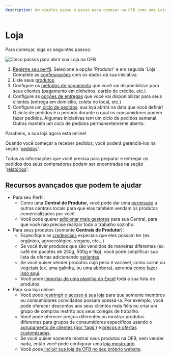 ```yaml
---
description: Um simples passo a passo para começar na OFB como uma Loja.
---
```


# Loja

Para começar, siga os seguintes passos:

![Cinco passos para abrir sua Loja na OFB ](../.gitbook/assets/set-up-in-5-steps-draft.png)

1. [Registre seu perfil](https://app.gitbook.com/@ofn-brasil/s/guide-ofn/~/drafts/-M1agwj8wgQ-HECDEnOf/basic-features/register-and-create-your-profile).  Selecione a opção 'Produtor' e em seguida 'Loja'. Complete as [configurações](https://app.gitbook.com/@ofn-brasil/s/guide-ofn/~/drafts/-M1agwj8wgQ-HECDEnOf/basic-features/enterprise-profile/enterprise-settings) com os dados da sua iniciativa.
2. Liste seus [produtos](../recursos-basicos/products-1/products.md).
3. Configure os [métodos de pagamento](https://app.gitbook.com/@ofn-brasil/s/guide-ofn/~/drafts/-M1agwj8wgQ-HECDEnOf/basic-features/shopfront/payment-methods/@drafts) que você vai disponibilizar para seus clientes \(pagamento em dinheiros, cartão de crédito, etc.\)
4. Configure as [opções de entregas](https://app.gitbook.com/@ofn-brasil/s/guide-ofn/~/drafts/-M1agwj8wgQ-HECDEnOf/basic-features/shopfront/shipping-methods/@drafts) que você vai disponibilizar para seus clientes \(entrega em domicílio, coleta no local, etc.\)  
5. Configure um[ ciclo de pedidos](https://app.gitbook.com/@ofn-brasil/s/guide-ofn/~/drafts/-M1agwj8wgQ-HECDEnOf/basic-features/shopfront/order-cycle/order-cycles-for-hubs/@drafts): sua loja abrirá na data que você definir! O ciclo de pedidos é o período durante o qual os consumidores podem fazer pedidos. Algumas iniciativas tem um ciclo de pedidos semanal. Outras mantém um ciclo de pedidos permanentemente aberto. 

Parabéns, a sua loja agora está online!

Quando você começar a receber pedidos, você poderá gerenciá-los na seção '[pedidos](https://app.gitbook.com/@ofn-brasil/s/guide-ofn/~/drafts/-M1agwj8wgQ-HECDEnOf/basic-features/orders/@drafts)'. 

Todas as informações que você precisa para preparar e entregar os pedidos dos seus compradores podem ser encontradas na seção '[relatórios](https://app.gitbook.com/@ofn-brasil/s/guide-ofn/~/drafts/-M1agwj8wgQ-HECDEnOf/basic-features/reports/@drafts)'.

## Recursos avançados que podem te ajudar

* Para seu Perfil:
  * Como uma **Central de Produtor,** você pode dar uma [permissão](https://app.gitbook.com/@ofn-brasil/s/guide-ofn/~/drafts/-M1agwj8wgQ-HECDEnOf/basic-features/enterprise-profile/enterprise-to-enterprise-permissions-e2es) a outras centrais locais para que elas também vendam os produtos comercializados por você.
  * Você pode querer [adicionar mais gestores](https://app.gitbook.com/@ofn-brasil/s/guide-ofn/~/drafts/-M1agwj8wgQ-HECDEnOf/basic-features/enterprise-profile/transfer-ownership) para sua Central, para que você não precise realizar todo o trabalho sozinho. 
* Para seus produtos \(somente **Centrais de Produtor**\): 
  * Especifique as [credenciais](https://app.gitbook.com/@ofn-brasil/s/guide-ofn/~/drafts/-M1agwj8wgQ-HECDEnOf/basic-features/products-1/product-properties) especiais que eles possam ter \(ex. orgânico, agroecológico, vegano, etc...\)
  * Se você tiver produtos que são vendidos de maneiras diferentes \(ex. café em pacotes de 250g, 500g e 1kg\), você pode simplificar sua lista de ofertas adicionando [variantes](https://app.gitbook.com/@ofn-brasil/s/guide-ofn/~/drafts/-M1agwj8wgQ-HECDEnOf/basic-features/products-1/product-variants).
  * Se você quiser vender produtos cujo peso é variável, como carne ou vegetais \(ex. uma galinha, ou uma abóbora\), aprenda [como fazer isso aqui](https://app.gitbook.com/@ofn-brasil/s/guide-ofn/~/drafts/-M1agwj8wgQ-HECDEnOf/basic-features/products-1/pricing-irregular-items-kg).
  * Você pode [importar de uma planilha do Excel](https://app.gitbook.com/@ofn-brasil/s/guide-ofn/~/drafts/-M1agwj8wgQ-HECDEnOf/basic-features/products-1/product-and-inventory-import#1-import-new-products) toda a sua lista de produtos.
* Para sua loja online:
  * Você pode [restringir o acesso à sua loja](https://app.gitbook.com/@ofn-brasil/s/guide-ofn/~/drafts/-M1agwj8wgQ-HECDEnOf/basic-features/shopfront/private-shopfront) para que somente membros ou consumidores convidados possam acessá-la. Por exemplo, você pode oferecer descontos aos seus clientes mais fiéis ou criar um grupo de compras restrito aos seus colegas de trabalho.
  * Você pode oferecer preços diferentes ou mostrar produtos diferentes para grupos de consumidores específicos usando o [agrupamento de clientes \(por 'tags'\)](https://app.gitbook.com/@ofn-brasil/s/guide-ofn/~/drafts/-M1agwj8wgQ-HECDEnOf/basic-features/shopfront/customer-management-and-conditional-displays-prices/tags-and-tag-rules) e [preços e ofertas customizadas](https://app.gitbook.com/@ofn-brasil/s/guide-ofn/~/drafts/-M1agwj8wgQ-HECDEnOf/basic-features/shopfront/customer-management-and-conditional-displays-prices).
  * Se você quiser somente mostrar seus produtos na OFB, sem vender nada, então você pode configurar uma [loja mostruário](https://app.gitbook.com/@ofn-brasil/s/guide-ofn/~/drafts/-M1agwj8wgQ-HECDEnOf/basic-features/shopfront/display-only-order-cycles). 
  * Você pode[ incluir sua loja da OFB no seu próprio website](https://app.gitbook.com/@ofn-brasil/s/guide-ofn/~/drafts/-M1agwj8wgQ-HECDEnOf/basic-features/shopfront/embedded-shopfront). 

